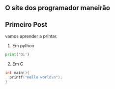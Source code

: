 ## O site dos programador maneirão

## Primeiro Post

vamos aprender a printar.

1. Em python
```python
print('Oi')
```

2. Em C
```c
int main(){
  printf("Hello world\n");
}
```

